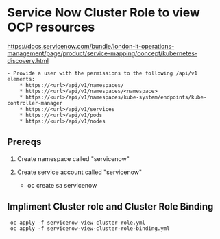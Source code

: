 # Service Now Cluster Role to view OCP resources

https://docs.servicenow.com/bundle/london-it-operations-management/page/product/service-mapping/concept/kubernetes-discovery.html

	- Provide a user with the permissions to the following /api/v1 elements:
		* https://<url>/api/v1/namespaces/
		* https://<url>/api/v1/namespaces/<namespace>
		* https://<url>/api/v1/namespaces/kube-system/endpoints/kube-controller-manager
		* https://<url>/api/v1/services
		* https://<url>/api/v1/pods
		* https://<url>/api/v1/nodes


## Prereqs

1. Create namespace called "servicenow"

2. Create service account called "servicenow"
	- oc create sa servicenow


## Impliment Cluster role and Cluster Role Binding
	
	 oc apply -f servicenow-view-cluster-role.yml
	 oc apply -f servicenow-view-cluster-role-binding.yml  
